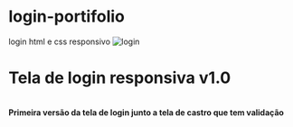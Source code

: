 # login-portifolio
login html e css responsivo
![login](https://user-images.githubusercontent.com/103688000/174121437-170816be-9bf1-4efe-98c8-377af2ae5f7c.png)<br>
##
<h1>Tela de login responsiva v1.0</h1><br>
<b>Primeira versão da tela de login junto a tela de castro que tem validação</b>
